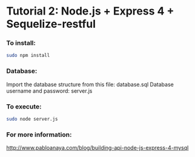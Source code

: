 Tutorial 2: Node.js + Express 4 + Sequelize-restful
===

### To install:

```sh
sudo npm install
```

### Database:
Import the database structure from this file: database.sql
Database username and password: server.js

### To execute:

```sh
sudo node server.js
```

### For more information:

http://www.pabloanaya.com/blog/building-api-node-js-express-4-mysql
